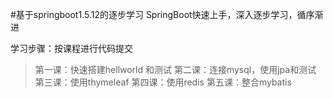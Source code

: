 #基于springboot1.5.12的逐步学习
SpringBoot快速上手，深入逐步学习，循序渐进

学习步骤：按课程进行代码提交
>第一课：快速搭建hellworld 和测试
>第二课：连接mysql，使用jpa和测试
>第三课：使用thymeleaf
>第四课：使用redis
>第五课：整合mybatis